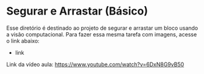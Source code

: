 # Segurar e Arrastar (Básico)

Esse diretório é destinado ao projeto de segurar e arrastar um bloco usando a visão computacional. Para fazer essa mesma tarefa com imagens, acesse o link abaixo:
  - link

Link da vídeo aula: https://www.youtube.com/watch?v=6DxN8G9vB50
